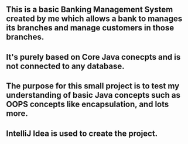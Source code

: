 ## This is a basic Banking Management System created by me which allows a bank to manages its branches and manage customers in those branches.
## It's purely based on Core Java conecpts and is not connected to any database.
## The purpose for this small project is to test my understanding of basic Java concepts such as OOPS concepts like encapsulation, and lots more.
## IntelliJ Idea is used to create the project.

